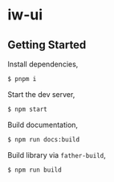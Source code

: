 # iw-ui

## Getting Started

Install dependencies,

```bash
$ pnpm i 
```

Start the dev server,

```bash
$ npm start
```

Build documentation,

```bash
$ npm run docs:build
```

Build library via `father-build`,

```bash
$ npm run build
```
